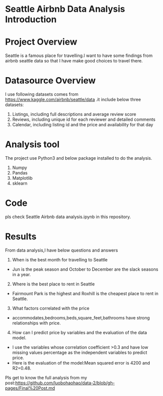 # Seattle Airbnb Data Analysis Introduction
# Project Overview
Seattle is a famous place for travelling.I want to have some findings from airbnb seattle data so that I have make good choices to travel there. 


# Datasource Overview
I use following datasets comes from https://www.kaggle.com/airbnb/seattle/data .it include below three datasets:
1. Listings, including full descriptions and average review score
2. Reviews, including unique id for each reviewer and detailed comments
3. Calendar, including listing id and the price and availability for that day


# Analysis tool
The project use Python3 and below package installed to do the analysis.
1. Numpy
2. Pandas
3. Matplotlib
4. sklearn

# Code
pls check Seattle Airbnb data analysis.ipynb in this repository.


# Results
From data analysis,I have below questions and answers
1. When is the best month for travelling to Seattle
- Jun is the peak season and October to December are the slack seasons in a year.

2. Where is the best place to rent in Seattle
- Fairmount Park is the highest and Roxhill is the cheapest place to rent in Seattle.

3. What factors correlated with the price
- accommodates,bedrooms,beds,square_feet,bathrooms have strong relationships with price.

4. How can I predict price by variables and the evaluation of the data model.
- I use the variables whose correlation coefficient >0.3 and have low missing values percentage as the independent variables to predict price. 
- Here is the evaluation of the model:Mean squared error is 4200 and R2=0.48.


Pls get to know the full analysis from my post:https://github.com/luobohaohao/data-2/blob/gh-pages/Final%20Post.md
